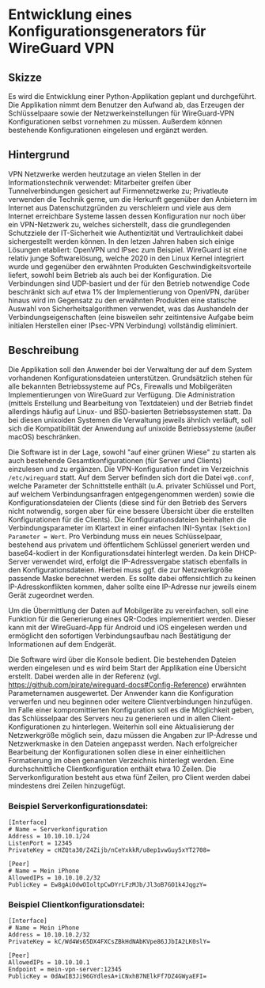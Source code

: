 # Entwicklung eines Konfigurationsgenerators für WireGuard VPN

## Skizze
Es wird die Entwicklung einer Python-Applikation geplant und durchgeführt. Die Applikation nimmt dem Benutzer den Aufwand ab, das Erzeugen der Schlüsselpaare sowie der Netzwerkeinstellungen für WireGuard-VPN Konfigurationen selbst vornehmen zu müssen. Außerdem können bestehende Konfigurationen eingelesen und ergänzt werden.

## Hintergrund
VPN Netzwerke werden heutzutage an vielen Stellen in der Informationstechnik verwendet: Mitarbeiter greifen über Tunnelverbindungen gesichert auf Firmennetzwerke zu; Privatleute verwenden die Technik gerne, um die Herkunft gegenüber den Anbietern im Internet aus Datenschutzgründen zu verschleiern und viele aus dem Internet erreichbare Systeme lassen dessen Konfiguration nur noch über ein VPN-Netzwerk zu, welches sicherstellt, dass die grundlegenden Schutzziele der IT-Sicherheit wie Authentizität und Vertraulichkeit dabei sichergestellt werden können. In den letzen Jahren haben sich einige Lösungen etabliert: OpenVPN und IPsec zum Beispiel. WireGuard ist eine relativ junge Softwarelösung, welche 2020 in den Linux Kernel integriert wurde und gegenüber den erwähnten Produkten Geschwindigkeitsvorteile liefert, sowohl beim Betrieb als auch bei der Konfiguration. Die Verbindungen sind UDP-basiert und der für den Betrieb notwendige Code beschränkt sich auf etwa 1% der Implementierung von OpenVPN, darüber hinaus wird im Gegensatz zu den erwähnten Produkten eine statische Auswahl von Sicherheitsalgorithmen verwendet, was das Aushandeln der Verbindungseigenschaften (eine bisweilen sehr zeitintensive Aufgabe beim initialen Herstellen einer IPsec-VPN Verbindung) vollständig eliminiert.

## Beschreibung
Die Applikation soll den Anwender bei der Verwaltung der auf dem System vorhandenen Konfigurationsdateien unterstützen. Grundsätzlich stehen für alle bekannten Betriebssysteme auf PCs, Firewalls und Mobilgeräten Implementierungen von WireGuard zur Verfügung. Die Administration (mittels Erstellung und Bearbeitung von Textdateien) und der Betrieb findet allerdings häufig auf Linux- und BSD-basierten Betriebssystemen statt. Da bei diesen unixoiden Systemen die Verwaltung jeweils ähnlich verläuft, soll sich die Kompatibilität der Anwendung auf unixoide Betriebssysteme (außer macOS) beschränken.

Die Software ist in der Lage, sowohl "auf einer grünen Wiese" zu starten als auch bestehende Gesamtkonfigurationen (für Server und Clients) einzulesen und zu ergänzen. Die VPN-Konfiguration findet im Verzeichnis `/etc/wireguard` statt. Auf dem Server befinden sich dort die Datei `wg0.conf`, welche Parameter der Schnittstelle enthält (u.A. privater Schlüssel und Port, auf welchem Verbindungsanfragen entgegengenommen werden) sowie die Konfigurationsdateien der Clients (diese sind für den Betrieb des Servers nicht notwendig, sorgen aber für eine bessere Übersicht über die erstellten Konfigurationen für die Clients). Die Konfigurationsdateien beinhalten die Verbindungsparameter im Klartext in einer einfachen INI-Syntax `[Sektion] Parameter = Wert`. Pro Verbindung muss ein neues Schlüsselpaar, bestehend aus privatem und öffentlichem Schlüssel generiert werden und base64-kodiert in der Konfigurationsdatei hinterlegt werden. Da kein DHCP-Server verwendet wird, erfolgt die IP-Adressvergabe statisch ebenfalls in den Konfigurationsdateien. Hierbei muss ggf. die zur Netzwerkgröße passende Maske berechnet werden. Es sollte dabei offensichtlich zu keinen IP-Adresskonflikten kommen, daher sollte eine IP-Adresse nur jeweils einem Gerät zugeordnet werden.

Um die Übermittlung der Daten auf Mobilgeräte zu vereinfachen, soll eine Funktion für die Generierung eines QR-Codes implementiert werden. Dieser kann mit der WireGuard-App für Android und iOS eingelesen werden und ermöglicht den sofortigen Verbindungsaufbau nach Bestätigung der Informationen auf dem Endgerät.

Die Software wird über die Konsole bedient. Die bestehenden Dateien werden eingelesen und es wird beim Start der Applikation eine Übersicht erstellt. Dabei werden alle in der Referenz (vgl. https://github.com/pirate/wireguard-docs#Config-Reference) erwähnten Parameternamen ausgewertet. Der Anwender kann die Konfiguration verwerfen und neu beginnen oder weitere Clientverbindungen hinzufügen. Im Falle einer kompromittierten Konfiguration soll es die Möglichkeit geben, das Schlüsselpaar des Servers neu zu generieren und in allen Client-Konfigurationen zu hinterlegen. Weiterhin soll eine Aktualisierung der Netzwerkgröße möglich sein, dazu müssen die Angaben zur IP-Adresse und Netzwerkmaske in den Dateien angepasst werden. Nach erfolgreicher Bearbeitung der Konfigurationen sollen diese in einer einheitlichen Formatierung im oben genannten Verzeichnis hinterlegt werden. Eine durchschnittliche Clientkonfiguration enthält etwa 10 Zeilen. Die Serverkonfiguration besteht aus etwa fünf Zeilen, pro Client werden dabei mindestens drei Zeilen hinzugefügt.

### Beispiel Serverkonfigurationsdatei:
```
[Interface]
# Name = Serverkonfiguration
Address = 10.10.10.1/24
ListenPort = 12345
PrivateKey = cHZQta30/Z4Zijb/nCeYxkkR/u8ep1vwGuy5xYT2708=

[Peer]
# Name = Mein iPhone
AllowedIPs = 10.10.10.2/32
PublicKey = Ew8gAiOdwOIoltpCwDYrLFzMJb/Jl3oB7GO1k4JqgzY=
```

### Beispiel Clientkonfigurationsdatei:
```
[Interface]
# Name = Mein iPhone
Address = 10.10.10.2/32
PrivateKey = kC/Wd4Ws65DX4FXCsZBkHdNAbKVpe86JJbIA2LK0slY=

[Peer]
AllowedIPs = 10.10.10.1
Endpoint = mein-vpn-server:12345
PublicKey = 0dAwIB3Ji96GYdlesA+iCNxhB7NElkFf7DZ4GWyaEFI=
```
